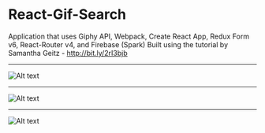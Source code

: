 # React-Gif-Search
Application that uses Giphy API, Webpack, Create React App, Redux Form v6, React-Router v4, and Firebase (Spark)
Built using the tutorial by Samantha Geitz - http://bit.ly/2rI3bjb

<hr>

![Alt text](screenshot.png?raw=true "ScreenShot2.png")

<hr>

![Alt text](screenshot.png?raw=true "ScreenShot3.png")

<hr>

![Alt text](screenshot.png?raw=true "ScreenShot1.png")
